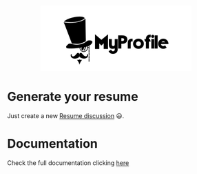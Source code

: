 <p align="center">
  <img src="./website/static/img/logo_readme.webp">
</p>

# Generate your resume

Just create a new [Resume discussion](https://github.com/shield-wall/myprofile/discussions/new?category=resume) :smiley:.

# Documentation

Check the full documentation clicking [here](https://myprofile.pro)

